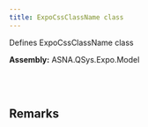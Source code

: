```yaml
---
title: ExpoCssClassName class
---
```


Defines ExpoCssClassName class

**Assembly:** ASNA.QSys.Expo.Model

<br>
<br>

## Remarks

<br>
<br>


